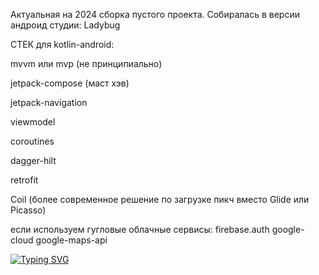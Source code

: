 Актуальная на 2024 сборка пустого проекта.
Собиралась в версии андроид студии: Ladybug

СТЕК для kotlin-android:

mvvm или mvp (не принципиально)

jetpack-compose (маст хэв)

jetpack-navigation

viewmodel

coroutines

dagger-hilt

retrofit

Coil (более современное решение по загрузке пикч вместо Glide или Picasso)

если используем гугловые облачные сервисы:
firebase.auth
google-cloud
google-maps-api

<a href="https://git.io/typing-svg"><img src="https://readme-typing-svg.herokuapp.com?font=Fira+Code&size=22&duration=4000&pause=400&width=435&lines=Павлов+Алексей" alt="Typing SVG" /></a>